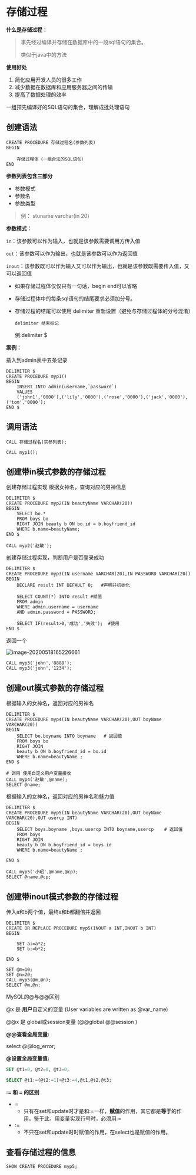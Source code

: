 # 存储过程

**什么是存储过程：**

> 事先经过编译并存储在数据库中的一段sql语句的集合。
>
> 类似于java中的方法



**使用好处**

1. 简化应用开发人员的很多工作
2. 减少数据在数据库和应用服务器之间的传输
3. 提高了数据处理的效率

一组预先编译好的SQL语句的集合，理解成批处理语句

## 创建语法

```
CREATE PROCEDURE 存储过程名(参数列表)
BEGIN

	存储过程体（一组合法的SQL语句）
END
```



**参数列表包含三部分**

- 参数模式
- 参数名
- 参数类型

> 例： stuname varchar(in 20)



**参数模式：**

`in`：该参数可以作为输入，也就是该参数需要调用方传入值

`out`：该参数可以作为输出，也就是该参数可以作为返回值

`inout`：该参数既可以作为输入又可以作为输出，也就是该参数既需要传入值，又可以返回值



- 如果存储过程体仅仅只有一句话，begin end可以省略

- 存储过程体中的每条sql语句的结尾要求必须加分号。

- 存储过程的结尾可以使用 delimiter 重新设置（避免与存储过程体的分号混淆）

  ```
  delimiter 结束标记
  ```
  例:delimiter $

**案例：**

插入到admin表中五条记录

``` mysql
DELIMITER $
CREATE PROCEDURE myp1()
BEGIN
	INSERT INTO admin(username,`password`) 
	VALUES
	('john1','0000'),('lily','0000'),('rose','0000'),('jack','0000'),('tom','0000');
END $
```

## 调用语法

``` 
CALL 存储过程名(实参列表);
```

``` mysql
CALL myp1();
```



## 创建带in模式参数的存储过程

创建存储过程实现 根据女神名，查询对应的男神信息

``` mysql
DELIMITER $
CREATE PROCEDURE myp2(IN beautyName VARCHAR(20))
BEGIN
	SELECT bo.*
	FROM boys bo
	RIGHT JOIN beauty b ON bo.id = b.boyfriend_id
	WHERE b.name=beautyName;
END $
```

``` mysql
CALL myp2('赵敏');
```

创建存储过程实现，判断用户是否登录成功

``` mysql
DELIMITER $
CREATE PROCEDURE myp3(IN username VARCHAR(20),IN PASSWORD VARCHAR(20))
BEGIN
	DECLARE result INT DEFAULT 0;	#声明并初始化
	
	SELECT COUNT(*) INTO result	#赋值
	FROM admin
	WHERE admin.username = username
	AND admin.password = PASSWORD;
	
	SELECT IF(result>0,'成功','失败');	#使用
END $
```

返回一个

![image-20200518165226661](https://gitee.com/zero049/MyNoteImages/raw/master/image-20200518165226661.png)

``` mysql
CALL myp3('john','8888');
CALL myp3('john','1234');
```



## 创建out模式参数的存储过程

根据输入的女神名，返回对应的男神名

``` mysql
DELIMITER $
CREATE PROCEDURE myp4(IN beautyName VARCHAR(20),OUT boyName VARCHAR(20))
BEGIN
	SELECT bo.boyname INTO boyname   # 返回值
	FROM boys bo
	RIGHT JOIN
	beauty b ON b.boyfriend_id = bo.id
	WHERE b.name=beautyName ;
END $
```

``` mysql
# 调用 使用自定义用户变量接收
CALL myp4('赵敏',@name);
SELECT @name;
```

根据输入的女神名，返回对应的男神名和魅力值

``` mysql
DELIMITER $
CREATE PROCEDURE myp5(IN beautyName VARCHAR(20),OUT boyName VARCHAR(20),OUT usercp INT) 
BEGIN
	SELECT boys.boyname ,boys.usercp INTO boyname,usercp	# 返回值
	FROM boys 
	RIGHT JOIN
	beauty b ON b.boyfriend_id = boys.id
	WHERE b.name=beautyName ;
	
END $
```

``` mysql
CALL myp5('小昭',@name,@cp);
SELECT @name,@cp;
```



## 创建带inout模式参数的存储过程

传入a和b两个值，最终a和b都翻倍并返回

``` mysql
DELIMITER $
CREATE OR REPLACE PROCEDURE myp5(INOUT a INT,INOUT b INT)
BEGIN

	SET a:=a*2;
	SET b:=b*2;

END $
```

``` mysql
SET @m=10;
SET @n=20;
CALL myp5(@m,@n);
SELECT @m,@n;
```

MySQL的@与@@区别

@x 是 **用户**自定义的变量 (User variables are written as @var_name)

@@x 是 global或session变量 (@@global @@session )

  

**@@查看全局变量:**

select  @@log_error;

 

**@设置全局变量值:**

```sql
SET @t1=0, @t2=0, @t3=0;

SELECT @t1:=(@t2:=1)+@t3:=4,@t1,@t2,@t3;
```

**:= 和 = 的区别**

- =
  - 只有在set和update时才是和:=一样，**赋值**的作用，其它都是**等于**的作用。鉴于此，用变量实现行号时，必须用:=
- :=
  - 不只在set和update时时赋值的作用，在select也是赋值的作用。





## 查看存储过程的信息

``` mysql
SHOW CREATE PROCEDURE myp5;
```

